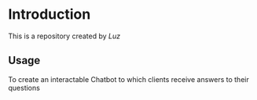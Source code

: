 # Introduction


This is a repository created by *Luz*


## Usage


To create an interactable Chatbot to which clients receive answers to their questions

 

```
